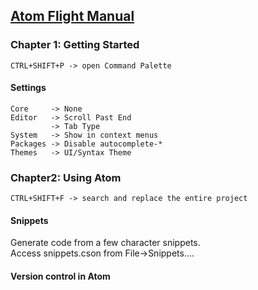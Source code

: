 ## [Atom Flight Manual](https://flight-manual.atom.io/)

### Chapter 1: Getting Started

```
CTRL+SHIFT+P -> open Command Palette
```

#### Settings

```
Core     -> None
Editor   -> Scroll Past End
         -> Tab Type
System   -> Show in context menus
Packages -> Disable autocomplete-*
Themes   -> UI/Syntax Theme
```

### Chapter2: Using Atom

```
CTRL+SHIFT+F -> search and replace the entire project
```

#### Snippets

Generate code from a few character snippets.  
Access snippets.cson from File->Snippets....

#### Version control in Atom

